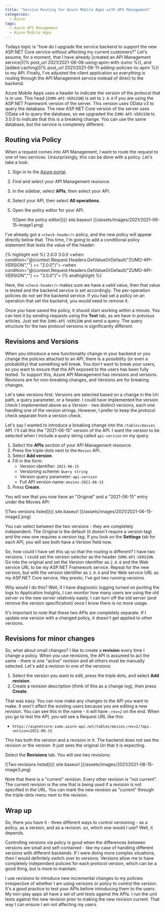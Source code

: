 ```yaml
---
title: "Service Routing for Azure Mobile Apps with API Management"
categories:
  - Azure
tags:
  - Azure API Management
  - Azure Mobile Apps
---
```


Todays topic is "how do I upgrade the service backend to support the new ASP.NET Core service without affecting my current customers?"  Let's assume, for a moment, that I have already [created an API Management service]({% post_url 2021/2021-06-08-using-apim-with-zumo %}), and [added caching]({% post_url 2021/2021-06-11-adding-policies-to-apim %}) to my API.  Finally, I've adjusted the client application so everything is routing through the API Management service instead of direct to the backend.

Azure Mobile Apps uses a header to indicate the version of the protocol that is in use.  This head (`ZUMO-API-VERSION`) is set to `2.0.0` if you are using the ASP.NET Framework version of the server.  This version uses OData v3 to query the database.  The new ASP.NET Core version of the server uses OData v4 to query the database, so we upgraded the `ZUMO-API-VERSION` to 3.0.0 to indicate that this is a breaking change.  You can use the same database, but the service is completely different.

## Routing via Policy

When a request comes into API Management, I want to route the request to one of two services.  Unsurprisingly, this can be done with a policy.  Let's take a look:

1. Sign in to the [Azure portal](https://portal.azure.com).
1. Find and select your API Management resource.
1. In the sidebar, select **APIs**, then select your API.
1. Select your API, then select **All operations**.
1. Open the policy editor for your API.

   ![Open the policy editor]({{ site.baseurl }}/assets/images/2021/2021-06-15-image1.png)

I've already got a `<check-header/>` policy, and the new policy will appear directly below that.  This time, I'm going to add a conditional policy statement that tests the value of the header:

{% highlight xml %}
<inbound>
    <base />
    <check-header name="ZUMO-API-VERSION" failed-check-httpcode="400" failed-check-error-message="Invalid ZUMO-API-VERSION Header" ignore-case="true">
        <value>2.0.0</value>
        <value>3.0.0</value>
    </check-header>
    <choose>
        <when condition="@(context.Request.Headers.GetValueOrDefault("ZUMO-API-VERSION","") == "2.0.0")">
            <set-backend-service base-url="https://zumo-net46.azurewebsites.net/tables/movies/" />
        </when>
        <when condition="@(context.Request.Headers.GetValueOrDefault("ZUMO-API-VERSION","") == "3.0.0")">
            <set-backend-service base-url="https://zumo-netcore.azurewebsites.net/tables/movies/" />
        </when>
    </choose>
</inbound>
{% endhighlight %}

Here, the `<check-header/>` makes sure we have a valid value, then that value is tested and the backend service is set accordingly.  The per-operation policies do not set the backend service.  If you had set a policy on an operation that set the backend, you would need to remove it.

Once you have saved the policy, it should start working within a minute.  You can test it by sending requests using the **Test** tab, as we have in previous articles.  Just set the `ZUMO-API-VERSION` and send a query.  The query structure for the two protocol versions is significantly different.

## Revisions and Versions

When you introduce a new functionality change in your backend or you change the policies attached to an API, there is a possibility (or even a probability) that something will break.  You don't want to break your users, so you want to ensure that the API exposed to the users has been fully tested.  To support this, Azure API Management has revisions and versions.  Revisions are for non-breaking changes, and Versions are for breaking changes.

Let's take versions first.  Versions are selected based on a change in the Uri path, a query parameter, or a header.  I could have implemented the version check I implemented above as a Version - two distinct versions, each one handling one of the version strings.  However, I prefer to keep the protocol check separate from a version check.

Let's say I wanted to introduce a breaking change into the `/tables/movies` API.  I'll call this the "2021-06-15" version of the API.  I want the version to be selected when I include a query string called `api-version` on my query.

1. Select the **APIs** section of your API Management resource.
1. Press the triple-dots next to the `Movies` API.
1. Select **Add version**.
1. Fill in the form:
    * Version identifier: `2021-06-15`
    * Versioning scheme: `Query string`
    * Version query parameter: `api-version`
    * Full API version name: `movies-2021-06-15`
1. Press **Create**.

You will see that you now have an "Original" and a "2021-06-15" entry under the Movies API:

![Two versions listed]({{ site.baseurl }}/assets/images/2021/2021-06-15-image2.png)

You can select between the two versions - they are completely independent. The Original is the default (it doesn't require a version tag) and the new one requires a version tag.  If you look on the **Settings** tab for each API, you will see both have a Version field now.

So, how could I have set this up so that the routing is different?  I have two versions.  I could set the version selector as the header `ZUMO-API-VERSION`.  Go into the original and set the Version identifier as `2.0.0` and the Web service URL to be my ASP.NET Framework service.  Repeat for the new version, but with the version identifier as `3.0.0` and the Web service URL as my ASP.NET Core service.  Hey presto, I've got two running versions.

Why would I do this?  Well, if I have diagnostic logging turned on punting the logs to Application Insights, I can monitor how many users are using the old server vs the new server relatively easily.  I can turn off the old server (and remove the version specification) once I know there is no more usage.

It's important to note that these two APIs are completely separate.  If I update one version with a changed policy, it doesn't get applied to other versions.

## Revisions for minor changes

So, what about small changes?  I like to create a **revision** every time I change a policy.  When you use revisions, the API is assumed to act the same - there is one "active" revision and all others must be manually selected.  Let's add a revision to one of the versions:

1. Select the version you want to edit, press the triple dots, and select **Add revision**.
1. Create a revision description (think of this as a change log), then press **Create**.

That was easy.  You can now make any changes to the API you want to make.  It won't affect the existing users because you are editing a new revision.  You can see this in the name - it will have `;rev=2` on the end.  When you go to test the API, you will see a Request URL like this:

* `https://aspnetcore-zumo.azure-api.net/tables/movies;rev=2/?api-version=2021-06-15`

This has both the version and a revision in it.  The backend does not see the revision or the version.  It just sees the original Uri that it is expecting.

Select the **Revisions** tab.  You will see two revisions:

![Two revisions listed]({{ site.baseurl }}/assets/images/2021/2021-06-15-image3.png)

Note that there is a "current" revision.  Every other revision is "not current".  The current revision is the one that is being used if a revision is not specified in the URL.  You can mark the new revision as "current" through the triple-dots menu next to the revision.

## Wrap up

So, there you have it - three different ways to control versioning - as a policy, as a version, and as a revision.  so, which one would I use?  Well, it depends.

Controlling versions via policy is good when the differences between versions are small and self-contained - like my case of handling different versions with different backends.  If I were doing more complex situations, then I would definitely switch over to versions.  Versions allow me to have completely independent policies for each protocol version, which can be a good thing, but is more to maintain.

I use revisions to introduce new incremental changes to my policies irrespective of whether I am using versions or policy to control the version.  It's a good practice to test your APIs before introducing them to the users.  My non-play apps all have a set of unit tests against the APIs.  I run the unit tests against the new revision prior to making the new revision current.  That way I can ensure I am not affecting my users.
